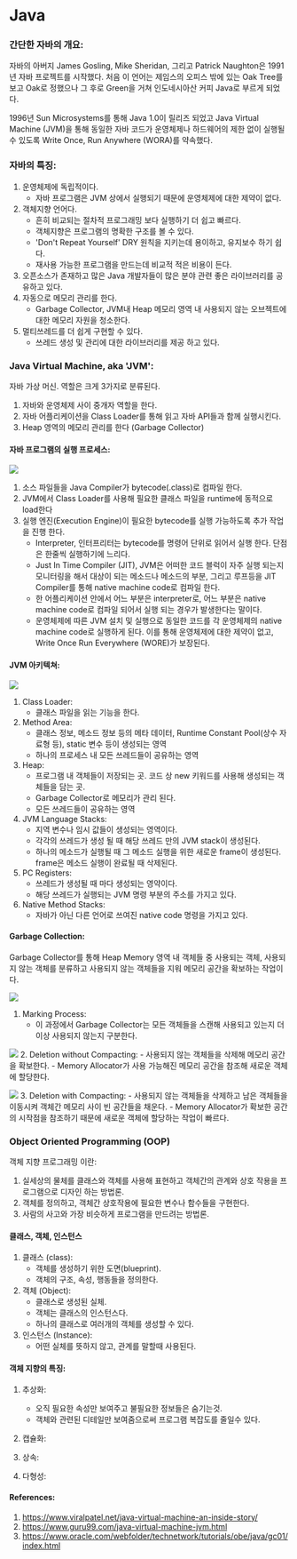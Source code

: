 # Java

### 간단한 자바의 개요:
자바의 아버지 James Gosling, Mike Sheridan, 그리고 Patrick Naughton은 1991년 자바 프로젝트를 시작했다. 처음 이 언어는 제임스의 오피스 밖에 있는 Oak Tree를 보고 Oak로 정했으나 그 후로 Green을 거쳐 인도네시아산 커피 Java로 부르게 되었다.

1996년 Sun Microsystems를 통해 Java 1.0이 릴리즈 되었고 Java Virtual Machine (JVM)을 통해 동일한 자바 코드가 운영체제나 하드웨어의 제한 없이 실행될 수 있도록 Write Once, Run Anywhere (WORA)를 약속했다.

### 자바의 특징:  
1. 운영체제에 독립적이다.  
    - 자바 프로그램은 JVM 상에서 실행되기 때문에 운영체제에 대한 제약이 없다.
2. 객체지향 언어다.
    - 흔히 비교되는 절차적 프로그래밍 보다 실행하기 더 쉽고 빠르다.
    - 객체지향은 프로그램의 명확한 구조를 볼 수 있다.
    - 'Don't Repeat Yourself' DRY 원칙을 지키는데 용이하고, 유지보수 하기 쉽다.
    - 재사용 가능한 프로그램을 만드는데 비교적 적은 비용이 든다.
3. 오픈소스가 존재하고 많은 Java 개발자들이 많은 분야 관련 좋은 라이브러리를 공유하고 있다.
4. 자동으로 메모리 관리를 한다.
    - Garbage Collector, JVM내 Heap 메모리 영역 내 사용되지 않는 오브젝트에 대한 메모리 자원을 청소한다.
5. 멀티쓰레드를 더 쉽게 구현할 수 있다.
    - 쓰레드 생성 및 관리에 대한 라이브러리를 제공 하고 있다.

### Java Virtual Machine, aka 'JVM':
자바 가상 머신. 역할은 크게 3가지로 분류된다.
1. 자바와 운영체제 사이 중개자 역할을 한다.
2. 자바 어플리케이션을 Class Loader를 통해 읽고 자바 API들과 함께 실행시킨다.
3. Heap 영역의 메모리 관리를 한다 (Garbage Collector)  

#### 자바 프로그램의 실행 프로세스:
![](https://pediaa.com/wp-content/uploads/2018/11/Difference-Between-Interpreter-and-JIT-Compiler_Figure-2.jpg)
1. 소스 파일들을 Java Compiler가 bytecode(.class)로 컴파일 한다. 
2. JVM에서 Class Loader를 사용해 필요한 클래스 파일을 runtime에 동적으로 load한다
3. 실행 엔진(Execution Engine)이 필요한 bytecode를 실행 가능하도록 추가 작업을 진행 한다.
    - Interpreter, 인터프리터는 bytecode를 명령어 단위로 읽어서 실행 한다. 단점은 한줄씩 실행하기에 느리다.
    - Just In Time Compiler (JIT), JVM은 어떠한 코드 블럭이 자주 실행 되는지 모니터링을 해서 대상이 되는 메소드나
    메소드의 부분, 그리고 루프등을 JIT Compiler를 통해 native machine code로 컴파일 한다.
    - 한 어플리케이션 안에서 어느 부분은 interpreter로, 어느 부분은 native machine code로 컴파일 되어서 실행 되는 경우가 발생한다는 말이다.
    - 운영체제에 따른 JVM 설치 및 실행으로 동일한 코드를 각 운영체제의 native machine code로 실행하게 된다. 이를 통해 운영체제에 대한 제약이 없고, Write Once Run Everywhere (WORE)가 보장된다.
     
#### JVM 아키텍쳐:
![](https://www.guru99.com/images/1/2.png)

1. Class Loader:
    - 클래스 파일을 읽는 기능을 한다.
2. Method Area:
    - 클래스 정보, 메소드 정보 등의 메타 데이터, Runtime Constant Pool(상수 자료형 등), static 변수 등이 생성되는 영역
    - 하나의 프로세스 내 모든 쓰레드들이 공유하는 영역 
3. Heap:
    - 프로그램 내 객체들이 저장되는 곳. 코드 상 new 키워드를 사용해 생성되는 객체들을 담는 곳.
    - Garbage Collector로 메모리가 관리 된다.
    - 모든 쓰레드들이 공유하는 영역
4. JVM Language Stacks:
    - 지역 변수나 임시 값들이 생성되는 영역이다.
    - 각각의 쓰레드가 생성 될 때 해당 쓰레드 만의 JVM stack이 생성된다.
    - 하나의 메소드가 실행될 때 그 메소드 실행을 위한 새로운 frame이 생성된다. frame은 메소드 실행이 완료될 때 삭제된다.
5. PC Registers:
    - 쓰레드가 생성될 때 마다 생성되는 영약이다.
    - 해당 쓰레드가 실행되는 JVM 명령 부분의 주소를 가지고 있다.
6. Native Method Stacks:
    - 자바가 아닌 다른 언어로 쓰여진 native code 명령을 가지고 있다.


#### Garbage Collection:
Garbage Collector를 통해 Heap Memory 영역 내 객체들 중 사용되는 객체, 사용되지 않는 객체를 분류하고 사용되지 않는 객체들을 지워 메모리 공간을 확보하는 작업이다.

![](https://miro.medium.com/max/700/0*zQNh1EUPEuDBQ7NZ.png)
1. Marking Process:
    - 이 과정에서 Garbage Collector는 모든 객체들을 스캔해 사용되고 있는지 더이상 사용되지 않는지 구분한다.
    
![](https://miro.medium.com/max/700/0*n8c2TYVvPIWoflDi.png)
2. Deletion without Compacting:
    - 사용되지 않는 객체들을 삭제해 메모리 공간을 확보한다.
    - Memory Allocator가 사용 가능해진 메모리 공간을 참조해 새로운 객체에 할당한다.

![](https://miro.medium.com/max/700/0*dv5yt9m6hJcJIt8Z.png)
3. Deletion with Compacting:
    - 사용되지 않는 객체들을 삭제하고 남은 객체들을 이동시켜 객체간 메모리 사이 빈 공간들을 채운다.
    - Memory Allocator가 확보한 공간의 시작점을 참조하기 때문에 새로운 객체에 할당하는 작업이 빠르다.

### Object Oriented Programming (OOP)
객체 지향 프로그래밍 이란:
1. 실세상의 물체를 클래스와 객체를 사용해 표현하고 객체간의 관계와 상호 작용을 프로그램으로 디자인 하는 방법론.
2. 객체를 정의하고, 객체간 상호작용에 필요한 변수나 함수들을 구현한다.
3. 사람의 사고와 가장 비슷하게 프로그램을 만드려는 방법론.

#### 클래스, 객체, 인스턴스

1. 클래스 (class):
    - 객체를 생성하기 위한 도면(blueprint).
    - 객체의 구조, 속성, 행동들을 정의한다.
2. 객체 (Object):
    - 클래스로 생성된 실체.
    - 객체는 클래스의 인스턴스다.
    - 하나의 클래스로 여러개의 객체를 생성할 수 있다.
3. 인스턴스 (Instance):
    - 어떤 실체를 뜻하지 않고, 관계를 말할때 사용된다.

#### 객체 지향의 특징:
1. 추상화:
    - 오직 필요한 속성만 보여주고 불필요한 정보들은 숨기는것.
    - 객체와 관련된 디테일만 보여줌으로써 프로그램 복잡도를 줄일수 있다.
2. 캡슐화:

3. 상속:

4. 다형성:


#### References:
1. https://www.viralpatel.net/java-virtual-machine-an-inside-story/
2. https://www.guru99.com/java-virtual-machine-jvm.html
3. https://www.oracle.com/webfolder/technetwork/tutorials/obe/java/gc01/index.html
